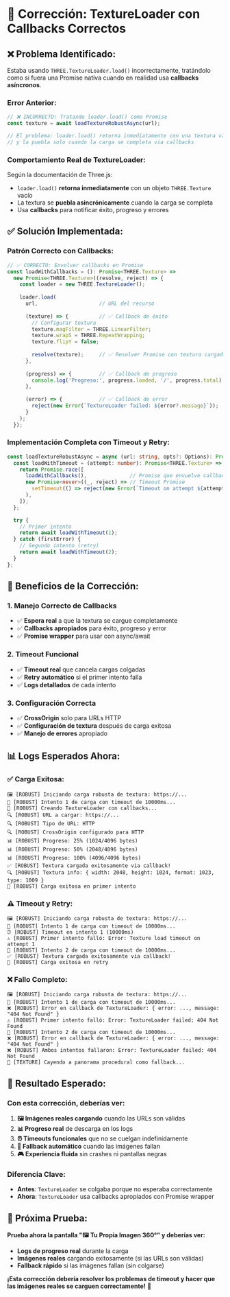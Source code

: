 # 🔧 Corrección: TextureLoader con Callbacks Correctos

## ❌ **Problema Identificado:**

Estaba usando `THREE.TextureLoader.load()` incorrectamente, tratándolo como si fuera una Promise nativa cuando en realidad usa **callbacks asíncronos**.

### **Error Anterior:**
```typescript
// ❌ INCORRECTO: Tratando loader.load() como Promise
const texture = await loadTextureRobustAsync(url);

// El problema: loader.load() retorna inmediatamente con una textura vacía
// y la puebla solo cuando la carga se completa via callbacks
```

### **Comportamiento Real de TextureLoader:**
Según la documentación de Three.js:
- `loader.load()` **retorna inmediatamente** con un objeto `THREE.Texture` vacío
- La textura se **puebla asincrónicamente** cuando la carga se completa
- Usa **callbacks** para notificar éxito, progreso y errores

## ✅ **Solución Implementada:**

### **Patrón Correcto con Callbacks:**
```typescript
// ✅ CORRECTO: Envolver callbacks en Promise
const loadWithCallbacks = (): Promise<THREE.Texture> =>
  new Promise<THREE.Texture>((resolve, reject) => {
    const loader = new THREE.TextureLoader();
    
    loader.load(
      url,                    // URL del recurso
      
      (texture) => {          // ✅ Callback de éxito
        // Configurar textura
        texture.magFilter = THREE.LinearFilter;
        texture.wrapS = THREE.RepeatWrapping;
        texture.flipY = false;
        
        resolve(texture);     // ✅ Resolver Promise con textura cargada
      },
      
      (progress) => {         // ✅ Callback de progreso
        console.log('Progreso:', progress.loaded, '/', progress.total);
      },
      
      (error) => {            // ✅ Callback de error
        reject(new Error(`TextureLoader failed: ${error?.message}`));
      }
    );
  });
```

### **Implementación Completa con Timeout y Retry:**
```typescript
const loadTextureRobustAsync = async (url: string, opts?: Options): Promise<THREE.Texture> => {
  const loadWithTimeout = (attempt: number): Promise<THREE.Texture> => {
    return Promise.race([
      loadWithCallbacks(),              // Promise que envuelve callbacks
      new Promise<never>((_, reject) => // Timeout Promise
        setTimeout(() => reject(new Error(`Timeout on attempt ${attempt}`)), timeoutMs)
      ),
    ]);
  };

  try {
    // Primer intento
    return await loadWithTimeout(1);
  } catch (firstError) {
    // Segundo intento (retry)
    return await loadWithTimeout(2);
  }
};
```

## 🎯 **Beneficios de la Corrección:**

### **1. Manejo Correcto de Callbacks**
- ✅ **Espera real** a que la textura se cargue completamente
- ✅ **Callbacks apropiados** para éxito, progreso y error
- ✅ **Promise wrapper** para usar con async/await

### **2. Timeout Funcional**
- ✅ **Timeout real** que cancela cargas colgadas
- ✅ **Retry automático** si el primer intento falla
- ✅ **Logs detallados** de cada intento

### **3. Configuración Correcta**
- ✅ **CrossOrigin** solo para URLs HTTP
- ✅ **Configuración de textura** después de carga exitosa
- ✅ **Manejo de errores** apropiado

## 📊 **Logs Esperados Ahora:**

### **✅ Carga Exitosa:**
```
🖼️ [ROBUST] Iniciando carga robusta de textura: https://...
🎯 [ROBUST] Intento 1 de carga con timeout de 10000ms...
🔄 [ROBUST] Creando TextureLoader con callbacks...
🔍 [ROBUST] URL a cargar: https://...
🔍 [ROBUST] Tipo de URL: HTTP
🔍 [ROBUST] CrossOrigin configurado para HTTP
📊 [ROBUST] Progreso: 25% (1024/4096 bytes)
📊 [ROBUST] Progreso: 50% (2048/4096 bytes)
📊 [ROBUST] Progreso: 100% (4096/4096 bytes)
✅ [ROBUST] Textura cargada exitosamente via callback!
🔍 [ROBUST] Textura info: { width: 2048, height: 1024, format: 1023, type: 1009 }
🎉 [ROBUST] Carga exitosa en primer intento
```

### **⚠️ Timeout y Retry:**
```
🖼️ [ROBUST] Iniciando carga robusta de textura: https://...
🎯 [ROBUST] Intento 1 de carga con timeout de 10000ms...
⏰ [ROBUST] Timeout en intento 1 (10000ms)
⚠️ [ROBUST] Primer intento falló: Error: Texture load timeout on attempt 1
🎯 [ROBUST] Intento 2 de carga con timeout de 10000ms...
✅ [ROBUST] Textura cargada exitosamente via callback!
🎉 [ROBUST] Carga exitosa en retry
```

### **❌ Fallo Completo:**
```
🖼️ [ROBUST] Iniciando carga robusta de textura: https://...
🎯 [ROBUST] Intento 1 de carga con timeout de 10000ms...
❌ [ROBUST] Error en callback de TextureLoader: { error: ..., message: "404 Not Found" }
⚠️ [ROBUST] Primer intento falló: Error: TextureLoader failed: 404 Not Found
🎯 [ROBUST] Intento 2 de carga con timeout de 10000ms...
❌ [ROBUST] Error en callback de TextureLoader: { error: ..., message: "404 Not Found" }
❌ [ROBUST] Ambos intentos fallaron: Error: TextureLoader failed: 404 Not Found
🔄 [TEXTURE] Cayendo a panorama procedural como fallback...
```

## 🚀 **Resultado Esperado:**

### **Con esta corrección, deberías ver:**

1. **🖼️ Imágenes reales cargando** cuando las URLs son válidas
2. **📊 Progreso real** de descarga en los logs
3. **⏰ Timeouts funcionales** que no se cuelgan indefinidamente
4. **🔄 Fallback automático** cuando las imágenes fallan
5. **🎮 Experiencia fluida** sin crashes ni pantallas negras

### **Diferencia Clave:**
- **Antes**: `TextureLoader` se colgaba porque no esperaba correctamente
- **Ahora**: `TextureLoader` usa callbacks apropiados con Promise wrapper

## 🧪 **Próxima Prueba:**

**Prueba ahora la pantalla "🖼️ Tu Propia Imagen 360°" y deberías ver:**
- **Logs de progreso real** durante la carga
- **Imágenes reales** cargando exitosamente (si las URLs son válidas)
- **Fallback rápido** si las imágenes fallan (sin colgarse)

**¡Esta corrección debería resolver los problemas de timeout y hacer que las imágenes reales se carguen correctamente!** 🎯
